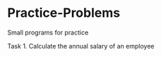 # Practice-Problems
Small programs for practice

Task 1. Calculate the annual salary of an employee
